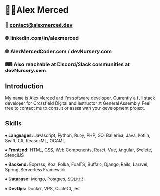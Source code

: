 # 👨‍🦱Alex Merced
### 📧 contact@alexmerced.dev
### 🌐 linkedin.com/in/alexmerced
### 🌐 AlexMercedCoder.com / devNursery.com
### ⌨ Also reachable at Discord/Slack communities at devNursery.com

## Introduction

My name is Alex Merced and I'm software developer. Currently a full stack developer for Crossfield Digital and Instructor at General Assembly. Feel free to contact me to consult or assist with your development project.

## Skills

♦ **Languages:** Javascript, Python, Ruby, PHP, GO, Ballerina, Java, Kotlin, Swift, C#, ReasonML, OCAML

♦ **Frontend:** HTML, CSS, Web Components, React, Vue, Angular, Svelete, StencilJS

♦ **Backend:** Express, Koa, Polka, FoalTS, Buffalo, Django, Rails, Laravel, Spring, Serverless Framework

♦ **Database:** Mongo, Postgres, SQLite3

♦ **DevOps:** Docker, VPS, CircleCI, jest
